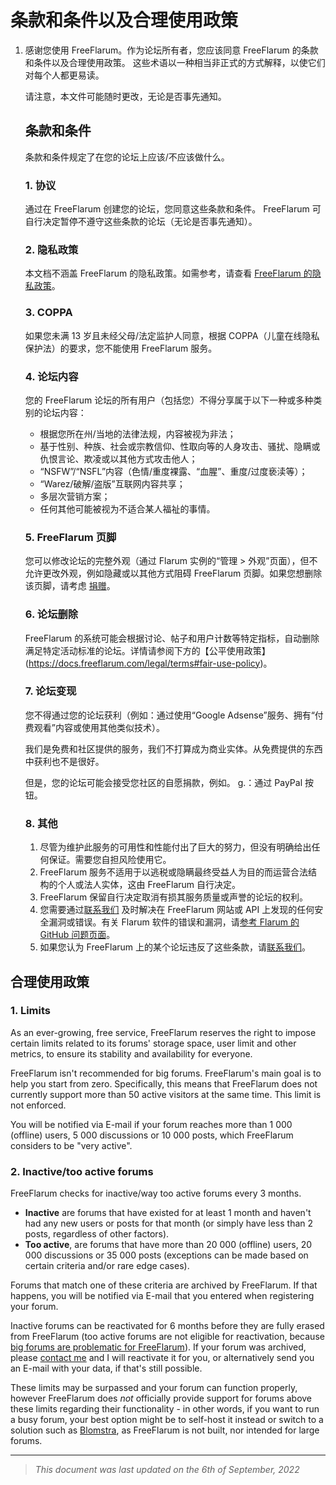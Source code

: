 # 条款和条件以及合理使用政策

1. 感谢您使用 FreeFlarum。作为论坛所有者，您应该同意 FreeFlarum 的条款和条件以及合理使用政策。
   这些术语以一种相当非正式的方式解释，以使它们对每个人都更易读。

   请注意，本文件可能随时更改，无论是否事先通知。

   ## 条款和条件

   条款和条件规定了在您的论坛上应该/不应该做什么。

   ### 1. 协议

   通过在 FreeFlarum 创建您的论坛，您同意这些条款和条件。 FreeFlarum 可自行决定暂停不遵守这些条款的论坛（无论是否事先通知）。

   ### 2. 隐私政策

   本文档不涵盖 FreeFlarum 的隐私政策。如需参考，请查看 [FreeFlarum 的隐私政策](./zh/法律信息/隐私政策)。

   ### 3. COPPA

   如果您未满 13 岁且未经父母/法定监护人同意，根据 COPPA（儿童在线隐私保护法）的要求，您不能使用 FreeFlarum 服务。

   ### 4. 论坛内容

   您的 FreeFlarum 论坛的所有用户（包括您）不得分享属于以下一种或多种类别的论坛内容：

   - 根据您所在州/当地的法律法规，内容被视为非法；
   - 基于性别、种族、社会或宗教信仰、性取向等的人身攻击、骚扰、隐瞒或仇恨言论、欺凌或以其他方式攻击他人；
   - “NSFW”/“NSFL”内容（色情/重度裸露、“血腥”、重度/过度亵渎等）；
   - “Warez/破解/盗版”互联网内容共享；
   - 多层次营销方案；
   - 任何其他可能被视为不适合某人福祉的事情。

   ### 5. FreeFlarum 页脚

   您可以修改论坛的完整外观（通过 Flarum 实例的“管理 > 外观”页面），但不允许更改外观，例如隐藏或以其他方式阻碍 FreeFlarum 页脚。如果您想删除该页脚，请考虑 [捐赠](https://freeflarum.com/donate)。

   ### 6. 论坛删除

   FreeFlarum 的系统可能会根据讨论、帖子和用户计数等特定指标，自动删除满足特定活动标准的论坛。详情请参阅下方的【公平使用政策】(https://docs.freeflarum.com/legal/terms#fair-use-policy)。

   ### 7. 论坛变现

   您不得通过您的论坛获利（例如：通过使用“Google Adsense”服务、拥有“付费观看”内容或使用其他类似技术）。

   我们是免费和社区提供的服务，我们不打算成为商业实体。从免费提供的东西中获利也不是很好。

   但是，您的论坛可能会接受您社区的自愿捐款，例如。 g.：通过 PayPal 按钮。

   ### 8. 其他

   1. 尽管为维护此服务的可用性和性能付出了巨大的努力，但没有明确给出任何保证。需要您自担风险使用它。
   2. FreeFlarum 服务不适用于以逃税或隐瞒最终受益人为目的而运营合法结构的个人或法人实体，这由 FreeFlarum 自行决定。
   3. FreeFlarum 保留自行决定取消有损其服务质量或声誉的论坛的权利。
   4. 您需要通过[联系我们](https://freeflarum.com/support) 及时解决在 FreeFlarum 网站或 API 上发现的任何安全漏洞或错误。有关 Flarum 软件的错误和漏洞，请[参考 Flarum 的 GitHub 问题页面](https://github.com/flarum/framework/issues)。
   5. 如果您认为 FreeFlarum 上的某个论坛违反了这些条款，请[联系我们](https://freeflarum.com/support)。

## 合理使用政策

### 1. Limits

As an ever-growing, free service, FreeFlarum reserves the right to impose certain limits related to its forums' storage space, user limit and other metrics, to ensure its stability and availability for everyone.

FreeFlarum isn't recommended for big forums. FreeFlarum's main goal is to help you start from zero. Specifically, this means that FreeFlarum does not currently support more than 50 active visitors at the same time. This limit is not enforced.

You will be notified via E-mail if your forum reaches more than 1 000 (offline) users, 5 000 discussions or 10 000 posts, which FreeFlarum considers to be "very active".

### 2. Inactive/too active forums

FreeFlarum checks for inactive/way too active forums every 3 months.

- **Inactive** are forums that have existed for at least 1 month and haven't had any new users or posts for that month (or simply have less than 2 posts, regardless of other factors).
- **Too active**, are forums that have more than 20 000 (offline) users, 20 000 discussions or 35 000 posts (exceptions can be made based on certain criteria and/or rare edge cases).

Forums that match one of these criteria are archived by FreeFlarum. If that happens, you will be notified via E-mail that you entered when registering your forum.

Inactive forums can be reactivated for 6 months before they are fully erased from FreeFlarum (too active forums are not eligible for reactivation, because [big forums are problematic for FreeFlarum](https://discuss.flarum.org/d/7585/3828)). If your forum was archived, please [contact me](https://freeflarum.com/support) and I will reactivate it for you, or alternatively send you an E-mail with your data, if that's still possible.

These limits may be surpassed and your forum can function properly, however FreeFlarum does *not* officially provide support for forums above these limits regarding their functionality - in other words, if you want to run a busy forum, your best option might be to self-host it instead or switch to a solution such as [Blomstra](https://blomstra.net), as FreeFlarum is not built, nor intended for large forums.

---

> *This document was last updated on the 6th of September, 2022*
